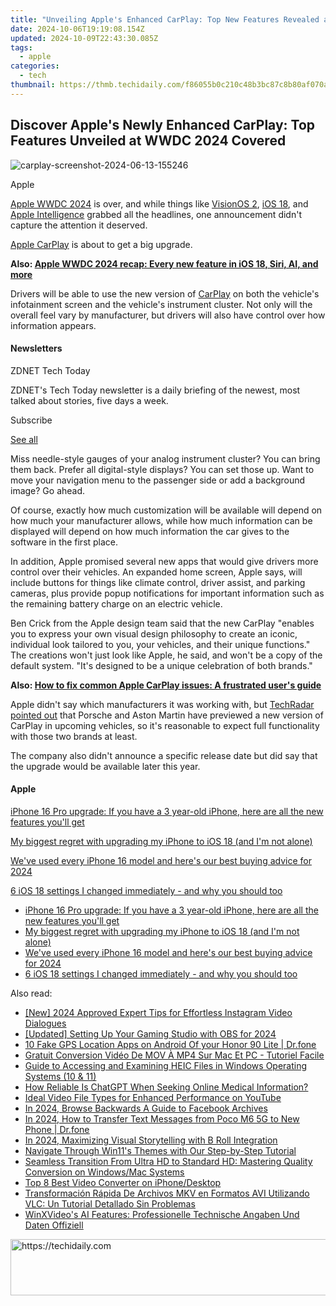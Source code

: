 ```yaml
---
title: "Unveiling Apple's Enhanced CarPlay: Top New Features Revealed at WWDC 2024 | Tech Insights"
date: 2024-10-06T19:19:08.154Z
updated: 2024-10-09T22:43:30.085Z
tags:
  - apple
categories:
  - tech
thumbnail: https://thmb.techidaily.com/f86055b0c210c48b3bc87c8b80af070af1138eb8ba02388288320b33c5951f16.jpeg
---
```


## Discover Apple's Newly Enhanced CarPlay: Top Features Unveiled at WWDC 2024 Covered

![carplay-screenshot-2024-06-13-155246](https://www.zdnet.com/a/img/resize/019fe56addbf87e3c42c755286f2c469fd96d78d/2024/06/13/14fb62f8-9ae2-4627-aca7-28664e77a9e1/carplay-screenshot-2024-06-13-155246.jpg?auto=webp&width=1280)

Apple

[Apple WWDC 2024](https://www.zdnet.com/article/apple-wwdc-2024-recap-every-new-feature-in-ios-18-siri-ai-and-more/) is over, and while things like [VisionOS 2](https://www.zdnet.com/article/new-visionos-2-features-unveiled-at-wwdc-2024-what-im-excited-about-and-puzzled-by/), [iOS 18](https://www.zdnet.com/article/ios-18-the-biggest-iphone-changes-apple-announced-at-wwdc-2024/), and [Apple Intelligence](https://www.zdnet.com/article/everything-to-know-about-apples-ai-features-coming-to-iphones-macs-and-ipads/) grabbed all the headlines, one announcement didn't capture the attention it deserved.

[Apple CarPlay](https://www.zdnet.com/article/add-apple-carplay-or-android-auto-to-any-car-with-this-100-display/) is about to get a big upgrade.

**Also: [Apple WWDC 2024 recap: Every new feature in iOS 18, Siri, AI, and more](https://www.zdnet.com/article/apple-wwdc-2024-recap-every-new-feature-in-ios-18-siri-ai-and-more/)**

Drivers will be able to use the new version of [CarPlay](https://www.zdnet.com/article/how-to-fix-common-apple-carplay-issues-a-frustrated-users-guide/) on both the vehicle's infotainment screen and the vehicle's instrument cluster. Not only will the overall feel vary by manufacturer, but drivers will also have control over how information appears.

#### Newsletters

ZDNET Tech Today

ZDNET's Tech Today newsletter is a daily briefing of the newest, most talked about stories, five days a week.

 Subscribe

[See all](https://www.zdnet.com/newsletters/)

Miss needle-style gauges of your analog instrument cluster? You can bring them back. Prefer all digital-style displays? You can set those up. Want to move your navigation menu to the passenger side or add a background image? Go ahead.

Of course, exactly how much customization will be available will depend on how much your manufacturer allows, while how much information can be displayed will depend on how much information the car gives to the software in the first place.

In addition, Apple promised several new apps that would give drivers more control over their vehicles. An expanded home screen, Apple says, will include buttons for things like climate control, driver assist, and parking cameras, plus provide popup notifications for important information such as the remaining battery charge on an electric vehicle. 

Ben Crick from the Apple design team said that the new CarPlay "enables you to express your own visual design philosophy to create an iconic, individual look tailored to you, your vehicles, and their unique functions." The creations won't just look like Apple, he said, and won't be a copy of the default system. "It's designed to be a unique celebration of both brands." 

**Also: [How to fix common Apple CarPlay issues: A frustrated user's guide](https://www.zdnet.com/article/how-to-fix-common-apple-carplay-issues-a-frustrated-users-guide/)**

Apple didn't say which manufacturers it was working with, but [TechRadar pointed out](https://www.techradar.com/vehicle-tech/hybrid-electric-vehicles/apple-shows-off-next-gen-carplay-heres-what-it-looks-like) that Porsche and Aston Martin have previewed a new version of CarPlay in upcoming vehicles, so it's reasonable to expect full functionality with those two brands at least.

The company also didn't announce a specific release date but did say that the upgrade would be available later this year. 

#### Apple

[iPhone 16 Pro upgrade: If you have a 3 year-old iPhone, here are all the new features you'll get](https://www.zdnet.com/article/iphone-16-pro-and-pro-max-hands-on/ "iPhone 16 Pro upgrade: If you have a 3 year-old iPhone, here are all the new features you'll get")

[My biggest regret with upgrading my iPhone to iOS 18 (and I'm not alone)](https://www.zdnet.com/article/my-biggest-regret-with-upgrading-my-iphone-to-ios-18-and-im-not-alone/ "My biggest regret with upgrading my iPhone to iOS 18 (and I'm not alone)")

[We've used every iPhone 16 model and here's our best buying advice for 2024](https://www.zdnet.com/article/iphone-16-pro-max-buying-advice-2024/ "We've used every iPhone 16 model and here's our best buying advice for 2024")

[6 iOS 18 settings I changed immediately - and why you should too](https://www.zdnet.com/article/6-ios-18-settings-i-changed-immediately-and-why-you-should-too/ "6 iOS 18 settings I changed immediately - and why you should too")

* [iPhone 16 Pro upgrade: If you have a 3 year-old iPhone, here are all the new features you'll get](https://www.zdnet.com/article/iphone-16-pro-and-pro-max-hands-on/ "iPhone 16 Pro upgrade: If you have a 3 year-old iPhone, here are all the new features you'll get")
* [My biggest regret with upgrading my iPhone to iOS 18 (and I'm not alone)](https://www.zdnet.com/article/my-biggest-regret-with-upgrading-my-iphone-to-ios-18-and-im-not-alone/ "My biggest regret with upgrading my iPhone to iOS 18 (and I'm not alone)")
* [We've used every iPhone 16 model and here's our best buying advice for 2024](https://www.zdnet.com/article/iphone-16-pro-max-buying-advice-2024/ "We've used every iPhone 16 model and here's our best buying advice for 2024")
* [6 iOS 18 settings I changed immediately - and why you should too](https://www.zdnet.com/article/6-ios-18-settings-i-changed-immediately-and-why-you-should-too/ "6 iOS 18 settings I changed immediately - and why you should too")

<ins class="adsbygoogle"
     style="display:block"
     data-ad-format="autorelaxed"
     data-ad-client="ca-pub-7571918770474297"
     data-ad-slot="1223367746"></ins>

<ins class="adsbygoogle"
     style="display:block"
     data-ad-client="ca-pub-7571918770474297"
     data-ad-slot="8358498916"
     data-ad-format="auto"
     data-full-width-responsive="true"></ins>

<span class="atpl-alsoreadstyle">Also read:</span>
<div><ul>
<li><a href="https://instagram-video-files.techidaily.com/new-2024-approved-expert-tips-for-effortless-instagram-video-dialogues/"><u>[New] 2024 Approved Expert Tips for Effortless Instagram Video Dialogues</u></a></li>
<li><a href="https://digital-screen-recording.techidaily.com/updated-setting-up-your-gaming-studio-with-obs-for-2024/"><u>[Updated] Setting Up Your Gaming Studio with OBS for 2024</u></a></li>
<li><a href="https://android-location.techidaily.com/10-fake-gps-location-apps-on-android-of-your-honor-90-lite-drfone-by-drfone-virtual/"><u>10 Fake GPS Location Apps on Android Of your Honor 90 Lite | Dr.fone</u></a></li>
<li><a href="https://eaxpv-info.techidaily.com/gratuit-conversion-video-de-mov-a-mp4-sur-mac-et-pc-tutoriel-facile/"><u>Gratuit Conversion Vidéo De MOV À MP4 Sur Mac Et PC - Tutoriel Facile</u></a></li>
<li><a href="https://eaxpv-info.techidaily.com/guide-to-accessing-and-examining-heic-files-in-windows-operating-systems-10-and-11/"><u>Guide to Accessing and Examining HEIC Files in Windows Operating Systems (10 & 11)</u></a></li>
<li><a href="https://tech-haven.techidaily.com/how-reliable-is-chatgpt-when-seeking-online-medical-information/"><u>How Reliable Is ChatGPT When Seeking Online Medical Information?</u></a></li>
<li><a href="https://eaxpv-info.techidaily.com/ideal-video-file-types-for-enhanced-performance-on-youtube/"><u>Ideal Video File Types for Enhanced Performance on YouTube</u></a></li>
<li><a href="https://facebook-video-recording.techidaily.com/in-2024-browse-backwards-a-guide-to-facebook-archives/"><u>In 2024, Browse Backwards A Guide to Facebook Archives</u></a></li>
<li><a href="https://android-transfer.techidaily.com/in-2024-how-to-transfer-text-messages-from-poco-m6-5g-to-new-phone-drfone-by-drfone-transfer-from-android-transfer-from-android/"><u>In 2024, How to Transfer Text Messages from Poco M6 5G to New Phone | Dr.fone</u></a></li>
<li><a href="https://extra-guidance.techidaily.com/in-2024-maximizing-visual-storytelling-with-b-roll-integration/"><u>In 2024, Maximizing Visual Storytelling with B Roll Integration</u></a></li>
<li><a href="https://win11.techidaily.com/navigate-through-win11s-themes-with-our-step-by-step-tutorial/"><u>Navigate Through Win11's Themes with Our Step-by-Step Tutorial</u></a></li>
<li><a href="https://eaxpv-info.techidaily.com/seamless-transition-from-ultra-hd-to-standard-hd-mastering-quality-conversion-on-windowsmac-systems/"><u>Seamless Transition From Ultra HD to Standard HD: Mastering Quality Conversion on Windows/Mac Systems</u></a></li>
<li><a href="https://extra-tips.techidaily.com/top-8-best-video-converter-on-iphonedesktop/"><u>Top 8 Best Video Converter on iPhone/Desktop</u></a></li>
<li><a href="https://eaxpv-info.techidaily.com/transformacion-rapida-de-archivos-mkv-en-formatos-avi-utilizando-vlc-un-tutorial-detallado-sin-problemas/"><u>Transformación Rápida De Archivos MKV en Formatos AVI Utilizando VLC: Un Tutorial Detallado Sin Problemas</u></a></li>
<li><a href="https://eaxpv-info.techidaily.com/winxvideos-ai-features-professionelle-technische-angaben-und-daten-offiziell/"><u>WinXVideo's AI Features: Professionelle Technische Angaben Und Daten Offiziell</u></a></li>
</ul></div>

<!-- affiliate ads begin -->
<a href="https://unicoeye.pxf.io/c/5597632/2134493/18498" target="_top" id="2134493">
  <img src="//a.impactradius-go.com/display-ad/18498-2134493" border="0" alt="https://techidaily.com" width="728" height="90"/>
</a>
<img height="0" width="0" src="https://unicoeye.pxf.io/i/5597632/2134493/18498" style="position:absolute;visibility:hidden;" border="0" />
<!-- affiliate ads end -->

